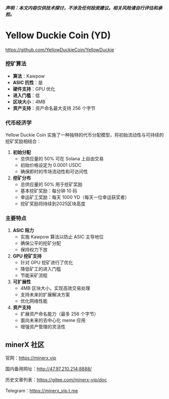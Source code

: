 

##### **声明**：本文内容仅供技术探讨，不涉及任何投资建议。相关风险请自行评估和承担。



# Yellow Duckie Coin (YD)

https://github.com/YellowDuckieCoin/YellowDuckie



### 挖矿算法



- **算法**：Kawpow
- **ASIC 抗性**：是
- **硬件支持**：GPU 优化
- **进入门槛**：低
- **区块大小**：4MB
- **资产支持**：资产命名最大支持 256 个字节



### 代币经济学

Yellow Duckie Coin 实施了一种独特的代币分配模型，将初始流动性与可持续的挖矿奖励相结合：

1. **初始分配**
   - 总供应量的 50% 可在 Solana 上自由交易
   - 初始价格设定为 0.0001 USDC
   - 确保即时的市场流动性和可访问性
2. **挖矿分布**
   - 总供应量的 50% 用于挖矿奖励
   - 基本挖矿奖励：每分钟 10 码
   - 幸运矿工奖励：每天 1000 YD（每天一位幸运获奖者）
   - 挖矿奖励将持续到2025区块高度



### 主要特点



1. **ASIC 阻力**
   - 实施 Kawpow 算法以防止 ASIC 主导地位
   - 确保公平的挖矿分配
   - 保持权力下放
2. **GPU 挖矿支持**
   - 针对 GPU 挖矿进行了优化
   - 降低矿工的进入门槛
   - 节能采矿流程
3. **可扩展性**
   - 4MB 区块大小，实现高效交易处理
   - 支持未来的扩展解决方案
   - 优化网络性能
4. **资产支持**
   - 扩展资产命名能力（最多 256 个字节）
   - 面向未来的去中心化 meme 应用
   - 增强资产管理的灵活性





## minerX 社区

官网：https://minerx.vip

国内备用网址：http://47.97.210.214:8888/

历史文章列表：https://gitee.com/minerx-vip/doc

Telegram：https://minerx_vip.t.me

